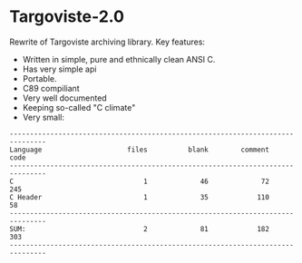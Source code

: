 # Targoviste-2.0
Rewrite of Targoviste archiving library.
Key features:
 * Written in simple, pure and ethnically clean ANSI C.
 * Has very simple api
 * Portable.
 * C89 compiliant
 * Very well documented
 * Keeping so-called "C climate"
 * Very small:
 
 ```
 -------------------------------------------------------------------------------
 Language                     files          blank        comment           code
 -------------------------------------------------------------------------------
 C                                1             46             72            245
 C Header                         1             35            110             58
 -------------------------------------------------------------------------------
 SUM:                             2             81            182            303
 -------------------------------------------------------------------------------
 ```
